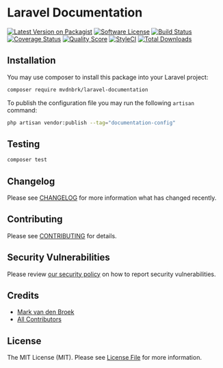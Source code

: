 # Laravel Documentation

[![Latest Version on Packagist][ico-version]][link-packagist]
[![Software License][ico-license]](LICENSE.md)
[![Build Status][ico-travis]][link-travis]
[![Coverage Status][ico-scrutinizer]][link-scrutinizer]
[![Quality Score][ico-code-quality]][link-code-quality]
[![StyleCI][ico-style-ci]][link-style-ci]
[![Total Downloads][ico-downloads]][link-downloads]

## Installation

You may use composer to install this package into your Laravel project:

```bash
composer require mvdnbrk/laravel-documentation
```

To publish the configuration file you may run the following `artisan` command:

```bash
php artisan vendor:publish --tag="documentation-config"
```

## Testing

``` bash
composer test
```

## Changelog

Please see [CHANGELOG](CHANGELOG.md) for more information what has changed recently.

## Contributing

Please see [CONTRIBUTING](.github/CONTRIBUTING.md) for details.

## Security Vulnerabilities

Please review [our security policy](../../security/policy) on how to report security vulnerabilities.

## Credits

- [Mark van den Broek][link-author]
- [All Contributors][link-contributors]

## License

The MIT License (MIT). Please see [License File](LICENSE.md) for more information.

[ico-version]: https://img.shields.io/packagist/v/mvdnbrk/laravel-documentation.svg?style=flat-square
[ico-license]: https://img.shields.io/badge/license-MIT-brightgreen.svg?style=flat-square
[ico-travis]: https://img.shields.io/travis/mvdnbrk/laravel-documentation/master.svg?style=flat-square
[ico-scrutinizer]: https://img.shields.io/scrutinizer/coverage/g/mvdnbrk/laravel-documentation.svg?style=flat-square
[ico-code-quality]: https://img.shields.io/scrutinizer/g/mvdnbrk/laravel-documentation.svg?style=flat-square
[ico-style-ci]: https://styleci.io/repos/252228386/shield?branch=main
[ico-downloads]: https://img.shields.io/packagist/dt/mvdnbrk/laravel-documentation.svg?style=flat-square

[link-packagist]: https://packagist.org/packages/mvdnbrk/laravel-documentation
[link-travis]: https://travis-ci.org/mvdnbrk/laravel-documentation
[link-scrutinizer]: https://scrutinizer-ci.com/g/mvdnbrk/laravel-documentation/code-structure
[link-code-quality]: https://scrutinizer-ci.com/g/mvdnbrk/laravel-documentation
[link-style-ci]: https://styleci.io/repos/252228386
[link-downloads]: https://packagist.org/packages/mvdnbrk/laravel-documentation
[link-author]: https://github.com/mvdnbrk
[link-contributors]: ../../contributors
